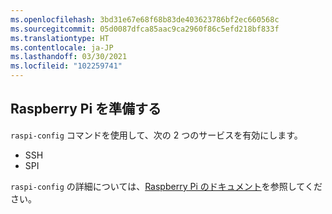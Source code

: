```yaml
---
ms.openlocfilehash: 3bd31e67e68f68b83de403623786bf2ec660568c
ms.sourcegitcommit: 05d0087dfca85aac9ca2960f86c5efd218bf833f
ms.translationtype: HT
ms.contentlocale: ja-JP
ms.lasthandoff: 03/30/2021
ms.locfileid: "102259741"
---
```

## <a name="prepare-the-raspberry-pi"></a>Raspberry Pi を準備する

`raspi-config` コマンドを使用して、次の 2 つのサービスを有効にします。

- SSH
- SPI

`raspi-config` の詳細については、[Raspberry Pi のドキュメント](https://www.raspberrypi.org/documentation/configuration/raspi-config.md)を参照してください。
